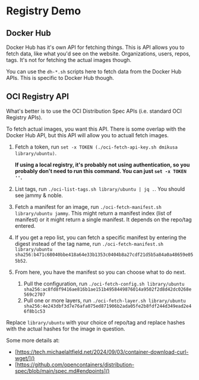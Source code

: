 # Registry Demo

## Docker Hub

Docker Hub has it's own API for fetching things. This is API allows you to fetch data, like what you'd see on the website. Organizations, users, repos, tags. It's not for fetching the actual images though.

You can use the `dh-*.sh` scripts here to fetch data from the Docker Hub APIs. This is specific to Docker Hub though.

## OCI Registry API

What's better is to use the OCI Distribution Spec APIs (i.e. standard OCI Registry APIs).

To fetch actual images, you want this API. There is some overlap with the Docker Hub API, but this API will allow you to actuall fetch images.

1. Fetch a token, run `set -x TOKEN (./oci-fetch-api-key.sh dmikusa library/ubuntu)`.

   **If using a local registry, it's probably not using authentication, so you probably don't need to run this command. You can just `set -x TOKEN ''`.**

2. List tags, run `./oci-list-tags.sh library/ubuntu | jq .`. You should see jammy & noble.

3. Fetch a manifest for an image, run `./oci-fetch-manifest.sh library/ubuntu jammy`. This might return a manifest index (list of manifest) or it might return a single manifest. It depends on the repo/tag entered.

4. If you get a repo list, you can fetch a specific manifest by entering the digest instead of the tag name, run `./oci-fetch-manifest.sh library/ubuntu sha256:b471c68040bbe418a64e33b1353c0404b8a27cdf21d5b5a84a0a48659e055b52`.

5. From here, you have the manifest so you can choose what to do next.
   1. Pull the configuration, run `./oci-fetch-config.sh library/ubuntu sha256:ac8fd8f9416ae816b1ae151b4958449876014a9502f2d8d42dc0268e569c2707`
   2. Pull one or more layers, run `./oci-fetch-layer.sh library/ubuntu sha256:4e243dbf3d7e76afa075ed871906b2ada05fe2b8fdf244d349ead2e46f8b1c53`

Replace `library/ubuntu` with your choice of repo/tag and replace hashes with the actual hashes for the image in question.

Some more details at:

- [https://tech.michaelaltfield.net/2024/09/03/container-download-curl-wget/]()
- [https://github.com/opencontainers/distribution-spec/blob/main/spec.md#endpoints]()
